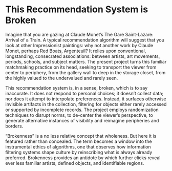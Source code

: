 # This Recommendation System is Broken
Imagine that you are gazing at Claude Monet’s The Gare Saint-Lazare: Arrival of a Train. A typical recommendation algorithm will suggest that you look at other Impressionist paintings: why not another work by Claude Monet, perhaps Red Boats, Argenteuil? It relies upon conventional, longstanding, consecrated associations: between artists, art movements, periods, schools, and subject matters. The present project turns this familiar matchmaking practice on its head, seeking to transport the viewer from center to periphery, from the gallery wall to deep in the storage closet, from the highly valued to the undervalued and rarely seen.

This recommendation system is, in a sense, broken, which is to say inaccurate. It does not respond to personal choices; it doesn’t collect data; nor does it attempt to interpolate preferences. Instead, it surfaces otherwise invisible artifacts in the collection, filtering for objects either rarely accessed or supported by incomplete records. The project employs randomization techniques to disrupt norms, to de-center the viewer’s perspective, to generate alternative instances of visibility and reimagine peripheries and borders.

“Brokenness” is a no less relative concept that wholeness. But here it is featured rather than concealed. The term becomes a window into the instrumental ethics of algorithms, one that observes how information filtering systems shape culture by reinscribing what is always already preferred. Brokenness provides an antidote by which further clicks reveal ever less familiar artists, defined objects, and identifiable regions. 
